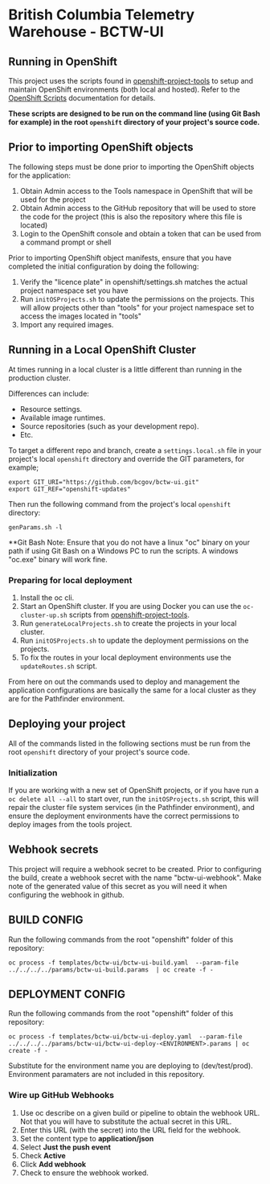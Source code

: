 British Columbia Telemetry Warehouse - BCTW-UI
======================

## Running in OpenShift

This project uses the scripts found in [openshift-project-tools](https://github.com/BCDevOps/openshift-project-tools) to setup and maintain OpenShift environments (both local and hosted).  Refer to the [OpenShift Scripts](https://github.com/BCDevOps/openshift-project-tools/blob/master/bin/README.md) documentation for details.

**These scripts are designed to be run on the command line (using Git Bash for example) in the root `openshift` directory of your project's source code.**

## Prior to importing OpenShift objects

The following steps must be done prior to importing the OpenShift objects for the application:

1. Obtain Admin access to the Tools namespace in OpenShift that will be used for the project
2. Obtain Admin access to the GitHub repository that will be used to store the code for the project (this is also the repository where this file is located)
3. Login to the OpenShift console and obtain a token that can be used from a command prompt or shell

Prior to importing OpenShift object manifests, ensure that you have completed the initial configuration by doing the following:

1. Verify the "licence plate" in openshift/settings.sh matches the actual project namespace set you have
2. Run `initOSProjects.sh` to update the permissions on the projects.  This will allow projects other than "tools" for your project namespace set to access the images located in "tools"
3. Import any required images.  

## Running in a Local OpenShift Cluster

At times running in a local cluster is a little different than running in the production cluster.

Differences can include:
* Resource settings.
* Available image runtimes.
* Source repositories (such as your development repo).
* Etc.

To target a different repo and branch, create a `settings.local.sh` file in your project's local `openshift` directory and override the GIT parameters, for example;
```
export GIT_URI="https://github.com/bcgov/bctw-ui.git"
export GIT_REF="openshift-updates"
```

Then run the following command from the project's local `openshift` directory:
```
genParams.sh -l
```

**Git Bash Note:  Ensure that you do not have a linux "oc" binary on your path if using Git Bash on a Windows PC to run the scripts.  A windows "oc.exe" binary will work fine.

### Preparing for local deployment

1. Install the oc cli.  
2. Start an OpenShift cluster.  If you are using Docker you can use the `oc-cluster-up.sh` scripts from [openshift-project-tools](https://github.com/BCDevOps/openshift-project-tools).
3. Run `generateLocalProjects.sh` to create the projects in your local cluster.
4. Run `initOSProjects.sh` to update the deployment permissions on the projects.
5. To fix the routes in your local deployment environments use the `updateRoutes.sh` script.

From here on out the commands used to deploy and management the application configurations are basically the same for a local cluster as they are for the Pathfinder environment.

## Deploying your project

All of the commands listed in the following sections must be run from the root `openshift` directory of your project's source code.

### Initialization

If you are working with a new set of OpenShift projects, or if you have run a `oc delete all --all` to start over, run the `initOSProjects.sh` script, this will repair the cluster file system services (in the Pathfinder environment), and ensure the deployment environments have the correct permissions to deploy images from the tools project.

## Webhook secrets

This project will require a webhook secret to be created.  Prior to configuring the build, create a webhook secret with the name "bctw-ui-webhook".  Make note of the generated value of this secret as you will need it when configuring the webhook in github.

## BUILD CONFIG

Run the following commands from the root "openshift" folder of this repository:

`oc process -f templates/bctw-ui/bctw-ui-build.yaml  --param-file ../../../../params/bctw-ui-build.params  | oc create -f -`

## DEPLOYMENT CONFIG

Run the following commands from the root "openshift" folder of this repository:

`oc process -f templates/bctw-ui/bctw-ui-deploy.yaml  --param-file ../../../../params/bctw-ui/bctw-ui-deploy-<ENVIRONMENT>.params | oc create -f -`

Substitute <ENVIRONMENT> for the environment name you are deploying to (dev/test/prod).  Environment paramaters are not included in this repository.

### Wire up GitHub Webhooks

1. Use oc describe on a given build or pipeline to obtain the webhook URL.  Not that you will have to substitute the actual secret in this URL.
2. Enter this URL (with the secret) into the URL field for the webhook.
3. Set the content type to **application/json**
4. Select **Just the push event**
5. Check **Active**
6. Click **Add webhook**
7. Check to ensure the webhook worked.